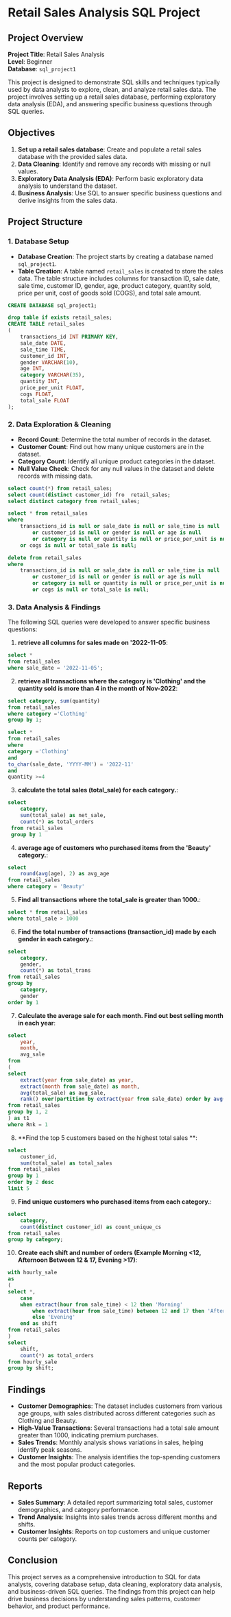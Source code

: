 # Retail Sales Analysis SQL Project

## Project Overview

**Project Title**: Retail Sales Analysis  
**Level**: Beginner  
**Database**: `sql_project1`

This project is designed to demonstrate SQL skills and techniques typically used by data analysts to explore, clean, and analyze retail sales data. The project involves setting up a retail sales database, performing exploratory data analysis (EDA), and answering specific business questions through SQL queries.

## Objectives

1. **Set up a retail sales database**: Create and populate a retail sales database with the provided sales data.
2. **Data Cleaning**: Identify and remove any records with missing or null values.
3. **Exploratory Data Analysis (EDA)**: Perform basic exploratory data analysis to understand the dataset.
4. **Business Analysis**: Use SQL to answer specific business questions and derive insights from the sales data.

## Project Structure

### 1. Database Setup

- **Database Creation**: The project starts by creating a database named `sql_project1`.
- **Table Creation**: A table named `retail_sales` is created to store the sales data. The table structure includes columns for transaction ID, sale date, sale time, customer ID, gender, age, product category, quantity sold, price per unit, cost of goods sold (COGS), and total sale amount.

```sql
CREATE DATABASE sql_project1;

drop table if exists retail_sales;
CREATE TABLE retail_sales
(
    transactions_id INT PRIMARY KEY,
    sale_date DATE,	
    sale_time TIME,
    customer_id INT,	
    gender VARCHAR(10),
    age INT,
    category VARCHAR(35),
    quantity INT,
    price_per_unit FLOAT,	
    cogs FLOAT,
    total_sale FLOAT
);
```

### 2. Data Exploration & Cleaning

- **Record Count**: Determine the total number of records in the dataset.
- **Customer Count**: Find out how many unique customers are in the dataset.
- **Category Count**: Identify all unique product categories in the dataset.
- **Null Value Check**: Check for any null values in the dataset and delete records with missing data.

```sql
select count(*) from retail_sales;
select count(distinct customer_id) fro  retail_sales;
select distinct category from retail_sales;

select * from retail_sales
where 
	transactions_id is null or sale_date is null or sale_time is null
        or customer_id is null or gender is null or age is null
        or category is null or quantity is null or price_per_unit is null 
	or cogs is null or total_sale is null;

delete from retail_sales
where 
	transactions_id is null or sale_date is null or sale_time is null
        or customer_id is null or gender is null or age is null
        or category is null or quantity is null or price_per_unit is null
        or cogs is null or total_sale is null;
```

### 3. Data Analysis & Findings

The following SQL queries were developed to answer specific business questions:

1. **retrieve all columns for sales made on '2022-11-05**:
```sql
select *
from retail_sales
where sale_date = '2022-11-05';
```

2. **retrieve all transactions where the category is 'Clothing' and the quantity sold is more than 4 in the month of Nov-2022**:
```sql
select category, sum(quantity)
from retail_sales
where category ='Clothing'
group by 1;

select * 
from retail_sales
where 
category ='Clothing'
and
to_char(sale_date, 'YYYY-MM') = '2022-11'
and 
quantity >=4
```

3. **calculate the total sales (total_sale) for each category.**:
```sql
select 
    category,
    sum(total_sale) as net_sale,
    count(*) as total_orders
 from retail_sales
 group by 1
```

4. **average age of customers who purchased items from the 'Beauty' category.**:
```sql
select
    round(avg(age), 2) as avg_age
from retail_sales
where category = 'Beauty'
```

5. **Find all transactions where the total_sale is greater than 1000.**:
```sql
select * from retail_sales
where total_sale > 1000
```

6. **Find the total number of transactions (transaction_id) made by each gender in each category.**:
```sql
select 
    category,
    gender,
    count(*) as total_trans
from retail_sales
group by 
    category,
    gender
order by 1
```

7. **Calculate the average sale for each month. Find out best selling month in each year**:
```sql
select 
    year,
    month,
    avg_sale
from
(    
select 
    extract(year from sale_date) as year,
    extract(month from sale_date) as month,
    avg(total_sale) as avg_sale,
    rank() over(partition by extract(year from sale_date) order by avg(total_sale) desc) as Rnk
from retail_sales
group by 1, 2
) as t1
where Rnk = 1
```

8. **Find the top 5 customers based on the highest total sales **:
```sql
select 
    customer_id,
    sum(total_sale) as total_sales
from retail_sales
group by 1
order by 2 desc
limit 5
```

9. **Find unique customers who purchased items from each category.**:
```sql
select 
    category,
    count(distinct customer_id) as count_unique_cs
from retail_sales
group by category;
```

10. **Create each shift and number of orders (Example Morning <12, Afternoon Between 12 & 17, Evening >17)**:
```sql
with hourly_sale
as
(
select *,
	case
	when extract(hour from sale_time) < 12 then 'Morning'
        when extract(hour from sale_time) between 12 and 17 then 'Afternoon'
        else 'Evening'
	end as shift
from retail_sales
)
select 
	shift,
    count(*) as total_orders
from hourly_sale
group by shift;
```

## Findings

- **Customer Demographics**: The dataset includes customers from various age groups, with sales distributed across different categories such as Clothing and Beauty.
- **High-Value Transactions**: Several transactions had a total sale amount greater than 1000, indicating premium purchases.
- **Sales Trends**: Monthly analysis shows variations in sales, helping identify peak seasons.
- **Customer Insights**: The analysis identifies the top-spending customers and the most popular product categories.

## Reports

- **Sales Summary**: A detailed report summarizing total sales, customer demographics, and category performance.
- **Trend Analysis**: Insights into sales trends across different months and shifts.
- **Customer Insights**: Reports on top customers and unique customer counts per category.

## Conclusion

This project serves as a comprehensive introduction to SQL for data analysts, covering database setup, data cleaning, exploratory data analysis, and business-driven SQL queries. The findings from this project can help drive business decisions by understanding sales patterns, customer behavior, and product performance.
